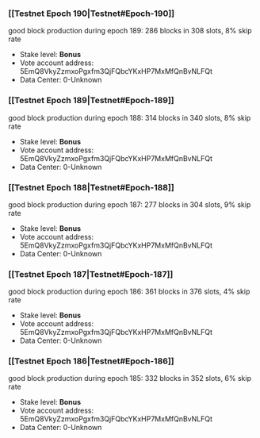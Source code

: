 ### [[Testnet Epoch 190|Testnet#Epoch-190]]
good block production during epoch 189: 286 blocks in 308 slots, 8% skip rate
* Stake level: **Bonus** 
* Vote account address: 5EmQ8VkyZzmxoPgxfm3QjFQbcYKxHP7MxMfQnBvNLFQt
* Data Center: 0-Unknown
### [[Testnet Epoch 189|Testnet#Epoch-189]]
good block production during epoch 188: 314 blocks in 340 slots, 8% skip rate
* Stake level: **Bonus** 
* Vote account address: 5EmQ8VkyZzmxoPgxfm3QjFQbcYKxHP7MxMfQnBvNLFQt
* Data Center: 0-Unknown
### [[Testnet Epoch 188|Testnet#Epoch-188]]
good block production during epoch 187: 277 blocks in 304 slots, 9% skip rate
* Stake level: **Bonus** 
* Vote account address: 5EmQ8VkyZzmxoPgxfm3QjFQbcYKxHP7MxMfQnBvNLFQt
* Data Center: 0-Unknown
### [[Testnet Epoch 187|Testnet#Epoch-187]]
good block production during epoch 186: 361 blocks in 376 slots, 4% skip rate
* Stake level: **Bonus** 
* Vote account address: 5EmQ8VkyZzmxoPgxfm3QjFQbcYKxHP7MxMfQnBvNLFQt
* Data Center: 0-Unknown
### [[Testnet Epoch 186|Testnet#Epoch-186]]
good block production during epoch 185: 332 blocks in 352 slots, 6% skip rate
* Stake level: **Bonus** 
* Vote account address: 5EmQ8VkyZzmxoPgxfm3QjFQbcYKxHP7MxMfQnBvNLFQt
* Data Center: 0-Unknown